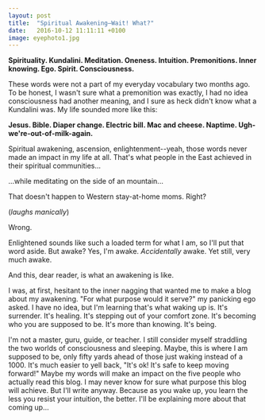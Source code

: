 ```yaml
---
layout: post
title:  "Spiritual Awakening—Wait! What?"
date:   2016-10-12 11:11:11 +0100
image: eyephoto1.jpg
---
```


**Spirituality. Kundalini. Meditation. Oneness. Intuition. Premonitions. Inner knowing. Ego. Spirit. Consciousness.**

These words were not a part of my everyday vocabulary two months ago. To be honest, I wasn't sure what a premonition was exactly, I had no idea consciousness had another meaning, and I sure as heck didn't know what a Kundalini was. My life sounded more like this:

**Jesus. Bible. Diaper change. Electric bill. Mac and cheese. Naptime. Ugh-we're-out-of-milk-again.**
<!--more-->

Spiritual awakening, ascension, enlightenment--yeah, those words never made an impact in my life at all. That's what people in the East achieved in their spiritual communities...

...while meditating on the side of an mountain...

That doesn't happen to Western stay-at-home moms. Right?

(*laughs manically*)

Wrong.

Enlightened sounds like such a loaded term for what I am, so I'll put that word aside. But awake? Yes, I'm awake. *Accidentally* awake. Yet still, very much awake.

And this, dear reader, is what an awakening is like.

I was, at first, hesitant to the inner nagging that wanted me to make a blog about my awakening. "For what purpose would it serve?" my panicking ego asked. I have no idea, but I'm learning that's what waking up is. It's surrender. It's healing. It's stepping out of your comfort zone. It's becoming who you are supposed to be. It's more than knowing. It's being.

I'm not a master, guru, guide, or teacher. I still consider myself straddling the two worlds of consciousness and sleeping. Maybe, this is where I am supposed to be, only fifty yards ahead of those just waking instead of a 1000. It's much easier to yell back, "It's ok! It's safe to keep moving forward!" Maybe my words will make an impact on the five people who actually read this blog. I may never know for sure what purpose this blog will achieve. But I'll write anyway. Because as you wake up, you learn the less you resist your intuition, the better. I'll be explaining more about that coming up...
